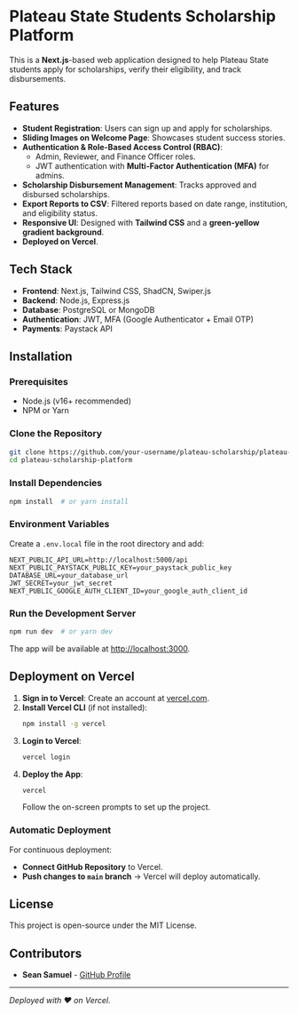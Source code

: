 # Plateau State Students Scholarship Platform

This is a **Next.js**-based web application designed to help Plateau State students apply for scholarships, verify their eligibility, and track disbursements.

## Features
- **Student Registration**: Users can sign up and apply for scholarships.
- **Sliding Images on Welcome Page**: Showcases student success stories.
- **Authentication & Role-Based Access Control (RBAC)**:
  - Admin, Reviewer, and Finance Officer roles.
  - JWT authentication with **Multi-Factor Authentication (MFA)** for admins.
- **Scholarship Disbursement Management**: Tracks approved and disbursed scholarships.
- **Export Reports to CSV**: Filtered reports based on date range, institution, and eligibility status.
- **Responsive UI**: Designed with **Tailwind CSS** and a **green-yellow gradient background**.
- **Deployed on Vercel**.

## Tech Stack
- **Frontend**: Next.js, Tailwind CSS, ShadCN, Swiper.js
- **Backend**: Node.js, Express.js
- **Database**: PostgreSQL or MongoDB
- **Authentication**: JWT, MFA (Google Authenticator + Email OTP)
- **Payments**: Paystack API

## Installation
### Prerequisites
- Node.js (v16+ recommended)
- NPM or Yarn

### Clone the Repository
```bash
git clone https://github.com/your-username/plateau-scholarship/plateau-scholarship-platform.git
cd plateau-scholarship-platform
```

### Install Dependencies
```bash
npm install  # or yarn install
```

### Environment Variables
Create a `.env.local` file in the root directory and add:
```env
NEXT_PUBLIC_API_URL=http://localhost:5000/api
NEXT_PUBLIC_PAYSTACK_PUBLIC_KEY=your_paystack_public_key
DATABASE_URL=your_database_url
JWT_SECRET=your_jwt_secret
NEXT_PUBLIC_GOOGLE_AUTH_CLIENT_ID=your_google_auth_client_id
```

### Run the Development Server
```bash
npm run dev  # or yarn dev
```
The app will be available at [http://localhost:3000](http://localhost:3000).

## Deployment on Vercel
1. **Sign in to Vercel**: Create an account at [vercel.com](https://vercel.com/).
2. **Install Vercel CLI** (if not installed):
   ```bash
   npm install -g vercel
   ```
3. **Login to Vercel**:
   ```bash
   vercel login
   ```
4. **Deploy the App**:
   ```bash
   vercel
   ```
   Follow the on-screen prompts to set up the project.

### Automatic Deployment
For continuous deployment:
- **Connect GitHub Repository** to Vercel.
- **Push changes to `main` branch** → Vercel will deploy automatically.

## License
This project is open-source under the MIT License.

## Contributors
- **Sean Samuel** - [GitHub Profile](https://github.com/Unseanted)

---
_Deployed with ❤️ on Vercel._


